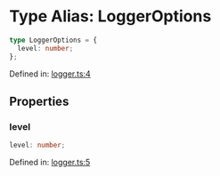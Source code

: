 # Type Alias: LoggerOptions

```ts
type LoggerOptions = {
  level: number;
};
```

Defined in: [logger.ts:4](https://github.com/freearhey/core-js/blob/b05435e0fc0ce15b21de1f38a8f254420e819c83/src/logger.ts#L4)

## Properties

### level

```ts
level: number;
```

Defined in: [logger.ts:5](https://github.com/freearhey/core-js/blob/b05435e0fc0ce15b21de1f38a8f254420e819c83/src/logger.ts#L5)
